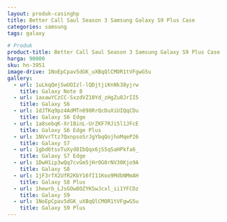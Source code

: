 ```yaml
---
layout: produk-casinghp
title: Better Call Saul Season 3 Samsung Galaxy S9 Plus Case
categories: samsung
tags: galaxy

# Produk
product-title: Better Call Saul Season 3 Samsung Galaxy S9 Plus Case
harga: 90000
sku: hn-3951
image-drive: 1NoEpCpav5dGK_uXBqQlCMOR1tVFgwG5u
gallery:
  - url: 1uLkqQejSwUOIzl-lQDjtjiKnNk38yjrw
    title: Galaxy Note 8
  - url: 1axawYCzCC-SxzdVZ10Yd_zHgZu8JrII5
    title: Galaxy S6
  - url: 1dJTKq9pz4AdMTn898RrQcDuXiUIQqCDu
    title: Galaxy S6 Edge
  - url: 1a8sebqK-Xr1BinL-UrZKF7RJi5l1JFcE
    title: Galaxy S6 Edge Plus
  - url: 1NVvrTtz7QxnpsoSrJgYbqQojhoMqeP26
    title: Galaxy S7
  - url: 1gbd6tsvTuXyd8IbQqx6jS5qSaHPkfa6_
    title: Galaxy S7 Edge
  - url: 1DwH1ip3wQq7cvGm5jHrOG0rNV30Kjo9A
    title: Galaxy S8
  - url: 1jF3rfX2UfR2KbY16fI11Koo9MdbNMmAH
    title: Galaxy S8 Plus
  - url: 1hewrb_LJsGOw8OZYKSwJcxl_ii1YFCDz
    title: Galaxy S9
  - url: 1NoEpCpav5dGK_uXBqQlCMOR1tVFgwG5u
    title: Galaxy S9 Plus
---
```

